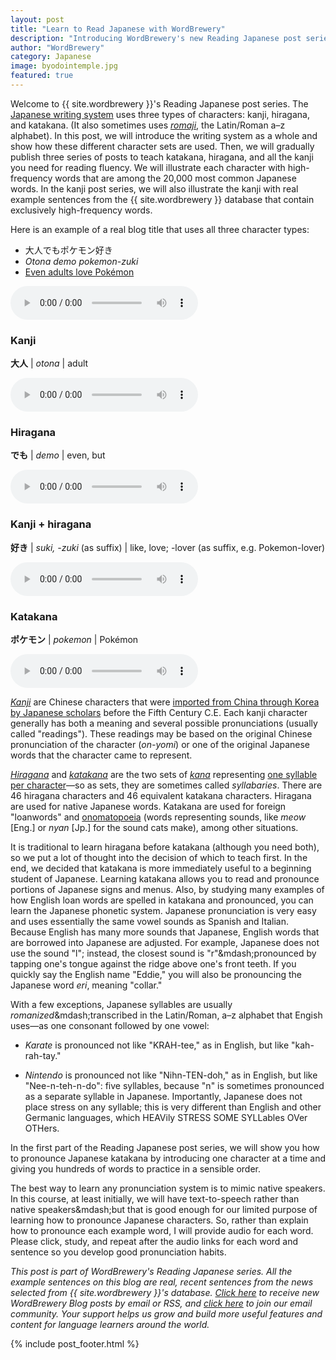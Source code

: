 ```yaml
---
layout: post
title: "Learn to Read Japanese with WordBrewery"
description: "Introducing WordBrewery's new Reading Japanese post series"
author: "WordBrewery"
category: Japanese
image: byodointemple.jpg
featured: true
---
```


Welcome to {{ site.wordbrewery }}'s Reading Japanese post series. The [Japanese writing system](http://www.omniglot.com/writing/japanese.htm) uses three types of characters: kanji, hiragana, and katakana. (It also sometimes uses *[romaji](https://en.wikipedia.org/wiki/Romaji)*, the Latin/Roman a–z alphabet). In this post, we will introduce the writing system as a whole and show how these different character sets are used. Then, we will gradually publish three series of posts to teach katakana, hiragana, and all the kanji you need for reading fluency. We will illustrate each character with high-frequency words that are among the 20,000 most common Japanese words. In the kanji post series, we will also illustrate the kanji with real example sentences from the {{ site.wordbrewery }} database that contain exclusively high-frequency words.

Here is an example of a real blog title that uses all three character types:

* 大人でもポケモン好き
* *Otona demo pokemon-zuki*
* [Even adults love Pokémon](http://otona-pokemon.blog.jp)

<audio controls><source src="https://api.wordbrewery.com/api/tts/speak?code={{ site.code }}&amp;languageId=Japanese&amp;text=大人でもポケモン好き"></source></audio>

### Kanji

**大人** | *otona* | adult

<audio controls><source src="https://api.wordbrewery.com/api/tts/speak?code={{ site.code }}&amp;languageId=Japanese&amp;text=大人"></source></audio>

### Hiragana

**でも** | *demo* | even, but

<audio controls><source src="https://api.wordbrewery.com/api/tts/speak?code={{ site.code }}&amp;languageId=Japanese&amp;text=でも"></source></audio>

### Kanji + hiragana

**好き** | *suki, -zuki* (as suffix) | like, love; -lover (as suffix, e.g. Pokemon-lover)

<audio controls><source src="https://api.wordbrewery.com/api/tts/speak?code={{ site.code }}&amp;languageId=Japanese&amp;text=好き"></source></audio>

### Katakana

**ポケモン** | *pokemon* | Pokémon

<audio controls><source src="https://api.wordbrewery.com/api/tts/speak?code={{ site.code }}&amp;languageId=Japanese&amp;text=ポケモン"></source></audio>

*[Kanji](https://en.wikipedia.org/wiki/Kanji)* are Chinese characters that were [imported from China through Korea by Japanese scholars](http://www.albany.edu/eas/205/on-yomi%20and%20kun-yomi.pdf) before the Fifth Century C.E. Each kanji character generally has both a meaning and several possible pronunciations (usually called "readings"). These readings may be based on the original Chinese pronunciation of the character (*on-yomi*) or one of the original Japanese words that the character came to represent.

*[Hiragana](https://en.wikipedia.org/wiki/Hiragana)* and *[katakana](https://en.wikipedia.org/wiki/Katakana)* are the two sets of *[kana](http://www.hadamitzky.de/english/lp_kana.htm)* representing [one syllable per character](http://www.hadamitzky.de/english/lp_kana_50sounds.htm)—so as sets, they are sometimes called *syllabaries*. There are 46 hiragana characters and 46 equivalent katakana characters. Hiragana are used for native Japanese words. Katakana are used for foreign "loanwords" and [onomatopoeia](https://www.tofugu.com/japanese/japanese-onomatopoeia/) (words  representing sounds, like *meow* [Eng.] or *nyan* [Jp.] for the sound cats make), among other situations.

It is traditional to learn hiragana before katakana (although you need both), so we put a lot of thought into the decision of which to teach first. In the end, we decided that katakana is more immediately useful to a beginning student of Japanese. Learning katakana allows you to read and pronounce portions of Japanese signs and menus. Also, by studying many examples of how English loan words are spelled in katakana and pronounced, you can learn the Japanese phonetic system. Japanese pronunciation is very easy and uses essentially the same vowel sounds as Spanish and Italian. Because English has many more sounds that Japanese, English words that are borrowed into Japanese are adjusted. For example, Japanese does not use the sound "l"; instead, the closest sound is "r"&amp;mdash;pronounced by tapping one's tongue against the ridge above one's front teeth. If you quickly say the English name "Eddie," you will also be pronouncing the Japanese word *eri*, meaning "collar."

With a few exceptions, Japanese syllables are usually *romanized*&amp;mdash;transcribed in the Latin/Roman, a–z alphabet that Engish uses—as one consonant followed by one vowel:

* *Karate* is pronounced not like "KRAH-tee," as in English, but like "kah-rah-tay."

* *Nintendo* is pronounced not like "Nihn-TEN-doh," as in English, but like "Nee-n-teh-n-do": five syllables, because "n" is sometimes pronounced as a separate syllable in Japanese. Importantly, Japanese does not place stress on any syllable; this is very different than English and other Germanic languages, which HEAVily STRESS SOME SYLLables OVer OTHers.

In the first part of the Reading Japanese post series, we will show you how to pronounce Japanese katakana by introducing one character at a time and giving you hundreds of words to practice in a sensible order.

The best way to learn any pronunciation system is to mimic native speakers. In this course, at least initially, we will have text-to-speech rather than native speakers&amp;mdash;but that is good enough for our limited purpose of learning how to pronounce Japanese characters. So, rather than explain how to pronounce each example word, I will provide audio for each word. Please click, study, and repeat after the audio links for each word and sentence so you develop good pronunciation habits.

*This post is part of WordBrewery's Reading Japanese series. All the example sentences on this blog are real, recent sentences from the news selected from {{ site.wordbrewery }}'s database. [Click here](http://feeds.feedburner.com/LanguageUntapped) to receive new WordBrewery Blog posts by email or RSS, and [click here](http://goo.gl/pTPRvb) to join our email community. Your support helps us grow and build more useful features and content for language learners around the world.*

{% include post_footer.html %}